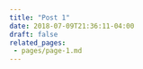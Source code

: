 ```yaml
---
title: "Post 1"
date: 2018-07-09T21:36:11-04:00
draft: false
related_pages:
 - pages/page-1.md
---
```


